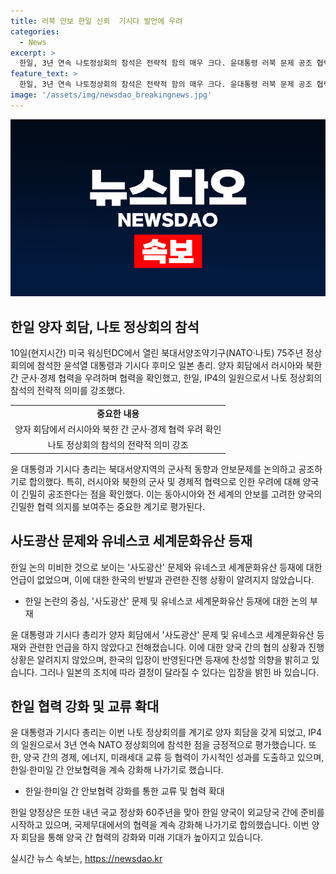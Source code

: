 ```yaml
---
title: 러북 안보 한일 신뢰  기시다 발언에 우려
categories:
  - News
excerpt: >
  한일, 3년 연속 나토정상회의 참석은 전략적 함의 매우 크다. 윤대통령 러북 문제 공조 협력 확인 한일, 나토회원국과 긴밀히 공조 기시다도 북러 군사협력 강화에 우려 표명, 사도광산 미논의. 안보 협력 강화와 국교 정상화 60주년 준비에 관심. 유네스코 세계유산 등재 문제는 의제에 없어. 
feature_text: >
  한일, 3년 연속 나토정상회의 참석은 전략적 함의 매우 크다. 윤대통령 러북 문제 공조 협력 확인 한일, 나토회원국과 긴밀히 공조 기시다도 북러 군사협력 강화에 우려 표명, 사도광산 미논의. 안보 협력 강화와 국교 정상화 60주년 준비에 관심. 유네스코 세계유산 등재 문제는 의제에 없어. 
image: '/assets/img/newsdao_breakingnews.jpg'
---
```


<p><img src="/assets/img/newsdao_breakingnews.jpg" alt="koreaapp 속보" /></p>

<h2 data-ke-size="size26">한일 양자 회담, 나토 정상회의 참석</h2>

<p data-ke-size="size16">10일(현지시간) 미국 워싱턴DC에서 열린 북대서양조약기구(NATO·나토) 75주년 정상회의에 참석한 윤석열 대통령과 기시다 후미오 일본 총리. 양자 회담에서 러시아와 북한 간 군사·경제 협력을 우려하며 협력을 확인했고, 한일, IP4의 일원으로서 나토 정상회의 참석의 전략적 의미를 강조했다.</p>

<table>
  <tr>
    <td style="text-align: center; height: 17px;"><b>중요한 내용</b></td>
  </tr>
  <tr>
    <td style="text-align: center; height: 17px;">양자 회담에서 러시아와 북한 간 군사·경제 협력 우려 확인</td>
  </tr>
  <tr>
    <td style="text-align: center; height: 17px;">나토 정상회의 참석의 전략적 의미 강조</td>
  </tr>
</table>

<p data-ke-size="size16">윤 대통령과 기시다 총리는 북대서양지역의 군사적 동향과 안보문제를 논의하고 공조하기로 합의했다. 특히, 러시아와 북한의 군사 및 경제적 협력으로 인한 우려에 대해 양국이 긴밀히 공조한다는 점을 확인했다. 이는 동아시아와 전 세계의 안보를 고려한 양국의 긴밀한 협력 의지를 보여주는 중요한 계기로 평가된다.</p>

<h2 data-ke-size="size26">사도광산 문제와 유네스코 세계문화유산 등재</h2>

<p data-ke-size="size16">한일 논의 미비한 것으로 보이는 '사도광산' 문제와 유네스코 세계문화유산 등재에 대한 언급이 없었으며, 이에 대한 한국의 반발과 관련한 진행 상황이 알려지지 않았습니다.</p>

<ul>
  <li>한일 논란의 중심, '사도광산' 문제 및 유네스코 세계문화유산 등재에 대한 논의 부재</li>
</ul>

<p data-ke-size="size16">윤 대통령과 기시다 총리가 양자 회담에서 '사도광산' 문제 및 유네스코 세계문화유산 등재와 관련한 언급을 하지 않았다고 전해졌습니다. 이에 대한 양국 간의 협의 상황과 진행 상황은 알려지지 않았으며, 한국의 입장이 반영된다면 등재에 찬성할 의향을 밝히고 있습니다. 그러나 일본의 조치에 따라 결정이 달라질 수 있다는 입장을 밝힌 바 있습니다.</p>

<h2 data-ke-size="size26">한일 협력 강화 및 교류 확대</h2>

<p data-ke-size="size16">윤 대통령과 기시다 총리는 이번 나토 정상회의를 계기로 양자 회담을 갖게 되었고, IP4의 일원으로서 3년 연속 NATO 정상회의에 참석한 점을 긍정적으로 평가했습니다. 또한, 양국 간의 경제, 에너지, 미래세대 교류 등 협력이 가시적인 성과를 도출하고 있으며, 한일·한미일 간 안보협력을 계속 강화해 나가기로 했습니다.</p>

<ul>
  <li>한일·한미일 간 안보협력 강화를 통한 교류 및 협력 확대</li>
</ul>

<p data-ke-size="size16">한일 양정상은 또한 내년 국교 정상화 60주년을 맞아 한일 양국이 외교당국 간에 준비를 시작하고 있으며, 국제무대에서의 협력을 계속 강화해 나가기로 합의했습니다. 이번 양자 회담을 통해 양국 간 협력의 강화와 미래 기대가 높아지고 있습니다.</p>
실시간 뉴스 속보는, <a href="https://newsdao.kr" rel="dofollow">https://newsdao.kr</a>


